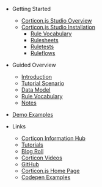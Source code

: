 - Getting Started
  - [Corticon.js Studio Overview](README.md)
  - [Corticon.js Studio Installation](Getting-Started/Installation.md)
    - [Rule Vocabulary](Getting-Started/Vocabulary.md)
    - [Rulesheets](Getting-Started/Rulesheets.md)
    - [Ruletests](Getting-Started/Ruletests.md)
    - [Ruleflows](Getting-Started/Ruleflows.md)

- Guided Overview
  - [Introduction](Authoring-the-Rules/Rule-Modeling-Intro.md)
  - [Tutorial Scenario](Authoring-the-Rules/Tutorial-Intro.md)
  - [Data Model](Authoring-the-Rules/Data-Model.md)
  - [Rule Vocabulary](Authoring-the-Rules/Tutorial-Vocabulary.md)
  - [Notes](Authoring-the-Rules/Dynamic-Form-Rules-Notes.md)
  
- [Demo Examples](Demos/README.md)

- Links
  - [Corticon Information Hub](https://docs.progress.com/category/corticon-information-hub)
  - [Tutorials](https://www.progress.com/corticon/corticon-learning-center)
  - [Blog Roll](https://www.progress.com/blogs/cognitive-services)
  - [Corticon Videos](https://docs.progress.com/category/corticon-videos)
  - [GitHub](https://github.com/corticon/)
  - [Corticon.js Home Page](https://www.progress.com/corticon-js)
  - [Codepen Examples](https://codepen.io/collection/KpMRLe)
